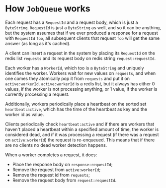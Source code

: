 # How `JobQueue` works

Each request has a `RequestId` and a request body, which is just a `ByteString`. `RequestId` is just a `ByteString` as well, and so it can be anything, but the system assumes that if we ever produced a response for a request with `RequestId` `foo`, all subsequent clients that request `foo` will get the same answer (as long as it's cached).

A client can insert a request in the system by placing its `RequestId` on the redis list `requests` and its request body on redis string `request:requestId`.

Each worker has a `WorkerId`, which too is a `ByteString` and uniquely identifies the worker. Workers wait for new values on `requests`, and when one comes they atomically pop it from `requests` and put it on `active:workerId`. `active:workerId` is a redis list, but it always has either 0 values, if the worker is not processing anything, or 1 value, if the worker is currently processing a request.

Additionally, workers periodically place a heartbeat on the sorted set `heartbeat:active`, which has the time of the heartbeat as key and the worker id as value.

Clients periodically check `heartbeat:active` and if there are workers that haven't placed a heartbeat within a specified amount of time, the worker is considered dead, and if it was processing a request (if there was a request on `active:workerId`) the request is re-enqueued. This means that if there are no clients no dead worker detection happens.

When a worker completes a request, it does:

* Place the response body on `response:requestId`;
* Remove the request from `active:workerId`;
* Remove the request id from `requests`;
* Remove the request body from `request:requestId`.
